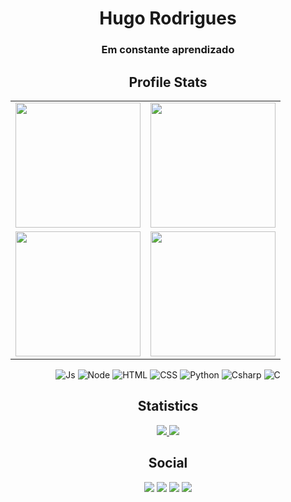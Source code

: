 <h1 align="center"> Hugo Rodrigues </h1>
<h3 align="center">Em constante aprendizado</h3>

<h2 align="center">Profile Stats</h2>
<table cellpadding="0">
  <tr style="padding: 0">
    <!-- GitHub Stats Card -->  
    <td valign="top"><img height="200" src="https://github-readme-stats.vercel.app/api?username=Gakkou0&show_icons=true&include_all_commits=true&count_private=true&theme=apprentice&hide_border=true&bg_color=0D1117"/></td>
    <!-- Github Top Languages -->
      <td valign="top"><img height="200" src="https://github-readme-stats.vercel.app/api/top-langs?username=Gakkou0&show_icons=true&include_all_commits=true&count_private=true&theme=apprentice&hide_border=true&bg_color=0D1117&layout=compact"/></td>
      <tr style="padding: 0">
    <!-- GitHub Stats Card -->  
    <td valign="top"><img height="200" src="https://github-readme-streak-stats.herokuapp.com/?user=Gakkou0&theme=black-ice&hide_border=true&stroke=0000&background=0D1117&ring=e05397&fire=e05397&currStreakLabel=e05397"/></td>
    <!-- Github Top Languages -->
      <td valign="top"><img height="200" src="https://activity-graph.herokuapp.com/graph?username=Gakkou0&custom_title=My%20Activity%20Graph!&hide_border=true&bg_color=0D1117&line=fff&point=fff&theme=github"/></td>
  </tr>
  </tr>
</table>
<div align="center" valign="top">
  <img  alt="Js" src="https://img.shields.io/badge/JavaScript-323330?style=for-the-badge&logo=javascript&logoColor=F7DF1E">
  <img  alt="Node" src="https://img.shields.io/badge/Node.js-43853D?style=for-the-badge&logo=node.js&logoColor=white">
  <img  alt="HTML" src="https://img.shields.io/badge/HTML5-E34F26?style=for-the-badge&logo=html5&logoColor=white">
  <img  alt="CSS" src="https://img.shields.io/badge/CSS3-1572B6?style=for-the-badge&logo=css3&logoColor=white">
  <img  alt="Python" src="https://img.shields.io/badge/Python-14354C?style=for-the-badge&logo=python&logoColor=white">
  <img  alt="Csharp" src="https://img.shields.io/badge/C%23-239120?style=for-the-badge&logo=c-sharp&logoColor=white">
  <img  alt="C" src="https://img.shields.io/badge/c-%2300599C.svg?style=for-the-badge&logo=c&logoColor=white">
</div>
<h2 align="center">Statistics</h2>
<div align="center">
  <a href="https://github.com/Gakkou0">
    <img src="https://komarev.com/ghpvc/?username=Gakkou0&label=Profile%20views&color=00BB2D&label=Profile+Views&style=flat-square">
  </a>
  <a href="https://github.com/Gakkou0?tab=followers">
    <img src="https://img.shields.io/github/followers/Gakkou0?color=00BB2D&label=Followers&style=flat-square">
  </a>
</p>
</div>
<h2 align="center">Social</h2>
<div align="center">
  <a href="https://www.linkedin.com/in/hugo-rodrigues-76bb73210" target="_blank"><img src="https://img.shields.io/badge/-LinkedIn-%230077B5?style=for-the-badge&logo=linkedin&logoColor=white" target="_blank" aling="center"></a> 
  <a href="https://instagram.com/https.hugo__/" target="_blank"><img src="https://img.shields.io/badge/-Instagram-%23E4405F?style=for-the-badge&logo=instagram&logoColor=white" target="_blank" aling="center"></a>
  <a href = "mailto:fhugo.625@gmail.com"><img src="https://img.shields.io/badge/-Gmail-%23333?style=for-the-badge&logo=gmail&logoColor=white" target="_blank" aling="center"></a>
  <a href="https://twitter.com/gaksdev" target="_blank"><img src="https://img.shields.io/badge/Twitter-00ACEE?style=for-the-badge&logo=twitter&logoColor=white" target="_blank" aling="center"></a>
</div>
                                                                                                   
